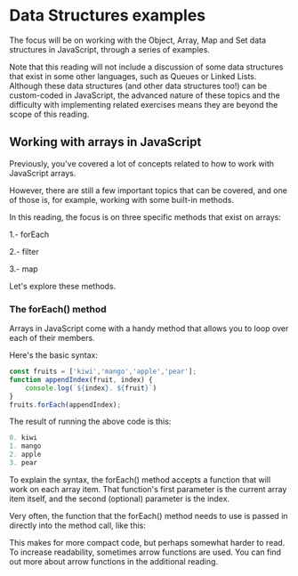 # Data Structures examples

The focus will be on working with the Object, Array, Map and Set data structures in JavaScript, through a series of examples.

Note that this reading will not include a discussion of some data structures that exist in some other languages, such as Queues or Linked Lists.  Although these data structures (and other data structures too!) can be custom-coded in JavaScript, the advanced nature of these topics and the difficulty with implementing related exercises means they are beyond the scope of this reading. 

## Working with arrays in JavaScript

Previously, you've covered a lot of concepts related to how to work with JavaScript arrays.

However, there are still a few important topics that can be covered, and one of those is, for example, working with some built-in methods.

In this reading, the focus is on three specific methods that exist on arrays:

 1.- forEach 

 2.- filter

 3.- map

 Let's explore these methods.
 
### The forEach() method
Arrays in JavaScript come with a handy method that allows you to loop over each of their members. 

Here's the basic syntax:
```JavaScript
const fruits = ['kiwi','mango','apple','pear'];
function appendIndex(fruit, index) {
    console.log(`${index}. ${fruit}`)
}
fruits.forEach(appendIndex);
```
The result of running the above code is this:  
```JavaScript
0. kiwi
1. mango
2. apple
3. pear
```

To explain the syntax, the forEach() method accepts a function that will work on each array item. That function's first parameter is the current array item itself, and the second (optional) parameter is the index.

Very often, the function that the forEach() method needs to use is passed in directly into the method call, like this:

This makes for more compact code, but perhaps somewhat harder to read. To increase readability, sometimes arrow functions are used. You can find out more about arrow functions in the additional reading.

